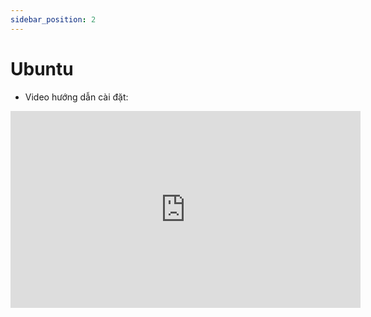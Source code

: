 ```yaml
---
sidebar_position: 2
---
```


# Ubuntu

- Video hướng dẫn cài đặt:

<iframe width="560" height="315" src="https://www.youtube.com/embed/wjxI8FWO-uI?si=CHKlk6GMFxQxXO3Q" title="YouTube video player" frameborder="0" allow="accelerometer; autoplay; clipboard-write; encrypted-media; gyroscope; picture-in-picture; web-share" allowfullscreen></iframe>
